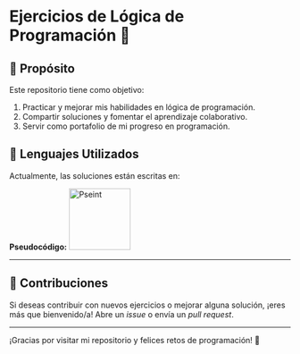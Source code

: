 # Ejercicios de Lógica de Programación 🚀  


## 📌 Propósito  
Este repositorio tiene como objetivo:  
1. Practicar y mejorar mis habilidades en lógica de programación.  
2. Compartir soluciones y fomentar el aprendizaje colaborativo.  
3. Servir como portafolio de mi progreso en programación.  


## 🚀 Lenguajes Utilizados  
Actualmente, las soluciones están escritas en:  

**Pseudocódigo:** <img src="https://niixer.com/wp-content/uploads/2024/04/cropped-timthumsssb1.webp" alt="Pseint" width="110" heith="100">



--- 

## 🤝 Contribuciones  
Si deseas contribuir con nuevos ejercicios o mejorar alguna solución, ¡eres más que bienvenido/a! Abre un *issue* o envía un *pull request*.  

---  

¡Gracias por visitar mi repositorio y felices retos de programación! 🎉  
